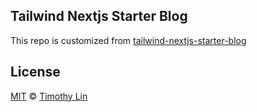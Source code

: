 

## Tailwind Nextjs Starter Blog

This repo is customized from [tailwind-nextjs-starter-blog](https://github.com/timlrx/tailwind-nextjs-starter-blog)

## License

[MIT](https://github.com/timlrx/tailwind-nextjs-starter-blog/blob/master/LICENSE) © [Timothy Lin](https://www.timrlx.com)
